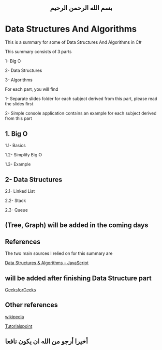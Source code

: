 
 <H2 align="center">
بسم الله الرحمن الرحيم
</h2>


# Data Structures And Algorithms

This is a summary for some of Data Structures And Algorithms in C#

This summary consists of 3 parts 

1- Big O

2- Data Structures

3- Algorithms

For each part, you will find

1- Separate slides folder for each subject derived from this part, please read the slides first

2- Simple console application contains an example for each subject derived from this part


## 1. Big O

   1.1- Basics
   
   1.2- Simplify Big O
   
   1.3- Example
     
     
## 2- Data Structures

   2.1- Linked List

   2.2- Stack  
  
   2.3- Queue
   
  ## (Tree, Graph) will be added in the coming days
   
<!-- Other parts will be added in the coming days -->

## References

The two main sources I relied on for this summary are

<a href="https://www.udemy.com/course/data-structures-algorithms-javascript/?utm_source=adwords&utm_medium=udemyads&utm_campaign=DataStructures_v.PROF_la.EN_cc.ROW&utm_content=deal4584&utm_term=_._ag_121857712297_._ad_535397282070_._kw__._de_c_._dm__._pl__._ti_dsa-1187478350545_._li_21458_._pd__._&matchtype=b&gclid=CjwKCAjw7fuJBhBdEiwA2lLMYfvdXOiYBIGE04hdJ_8spgck4FoaYnjdAVm2f-Vl_CvyYIMpAANXgxoCDT8QAvD_BwE">Data Structures & Algorithms - JavaScript</a>

 ## will be added after finishing Data Structure part

<a href="https://www.geeksforgeeks.org/">GeeksforGeeks</a>

## Other references
<a href="https://www.wikipedia.org/">wikipedia</a>

<a href="https://www.tutorialspoint.com/index.htm">Tutorialspoint</a>

## أخيرا أرجو من الله ان يكون نافعا
